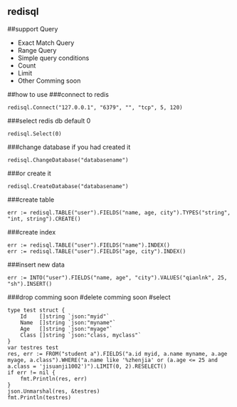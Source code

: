redisql
----
##support Query
* Exact Match Query
* Range Query
* Simple query conditions
* Count
* Limit
* Other Comming soon

##how to use
###connect to redis
```golang
redisql.Connect("127.0.0.1", "6379", "", "tcp", 5, 120)
```
###select redis db default 0
```golang
redisql.Select(0)
```
###change database if you had created it
```golang
redisql.ChangeDatabase("databasename")
```
###or create it
```golang
redisql.CreateDatabase("databasename")
```
###create table
```golang
err := redisql.TABLE("user").FIELDS("name, age, city").TYPES("string", "int, string").CREATE()
```
###create index
```golang
err := redisql.TABLE("user").FIELDS("name").INDEX()
err := redisql.TABLE("user").FIELDS("age, city").INDEX()
```
###insert new data
```golang
err := INTO("user").FIELDS("name, age", "city").VALUES("qianlnk", 25, "sh").INSERT()
```
###drop
comming soon
#delete
comming soon
#select
```golang
type test struct {
	Id    []string `json:"myid"`
	Name  []string `json:"myname"`
	Age   []string `json:"myage"`
	Class []string `json:"class, myclass"`
}
var testres test
res, err := FROM("student a").FIELDS("a.id myid, a.name myname, a.age myage, a.class").WHERE("a.name like '%zhenjia' or (a.age <= 25 and a.class = 'jisuanji1002')").LIMIT(0, 2).RESELECT()
if err != nil {
	fmt.Println(res, err)
}
json.Unmarshal(res, &testres)
fmt.Println(testres)
```

